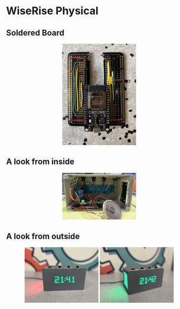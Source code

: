 # WiseRise Physical

## Soldered Board
<p align="center">
  <img src="Board.jpg" width="200"/>
</p>

## A look from inside
<p align="center">
  <img src="Clock from the inside.jpg" width="200"/>
</p>

## A look from outside
<p align="center">
  <img src="Physical Clock 1.jpg" width="200"/>
  <img src="Physical Clock 2.jpg" width="200"/>
</p>
